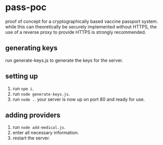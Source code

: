 # pass-poc
proof of concept for a cryptographically based vaccine passport system. while this can theoretically be securely implemented without HTTPS, the use of a reverse proxy to provide HTTPS is strongly recommended.

## generating keys
run generate-keys.js to generate the keys for the server.

## setting up
1. run `npm i`.
2. run `node generate-keys.js`.
3. run `node .`. your server is now up on port 80 and ready for use.

## adding providers
1. run `node add-medical.js`.
2. enter all necessary information.
3. restart the server.